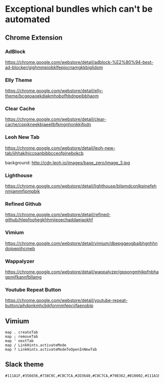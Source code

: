# Exceptional bundles which can't be automated

## Chrome Extension

### AdBlock
https://chrome.google.com/webstore/detail/adblock-%E2%80%94-best-ad-blocker/gighmmpiobklfepjocnamgkkbiglidom

### Elly Theme
https://chrome.google.com/webstore/detail/elly-theme/bcgeoaoekdiakmhobofhbdnpeibbhaom

### Clear Cache
https://chrome.google.com/webstore/detail/clear-cache/cppjkneekbjaeellbfkmgnhonkkjfpdn

### Leoh New Tab
https://chrome.google.com/webstore/detail/leoh-new-tab/ijhhakihjccpanbibbcceofpjnebokcb

background: http://cdn.leoh.io/images/base_zero/image_3.jpg

### Lighthouse
https://chrome.google.com/webstore/detail/lighthouse/blipmdconlkpinefehnmjammfjpmpbjk

### Refined Github
https://chrome.google.com/webstore/detail/refined-github/hlepfoohegkhhmjieoechaddaejaokhf

### Vimium
https://chrome.google.com/webstore/detail/vimium/dbepggeogbaibhgnhhndojpepiihcmeb

### Wappalyzer
https://chrome.google.com/webstore/detail/wappalyzer/gppongmhjkpfnbhagpmjfkannfbllamg

### Youtube Repeat Button
https://chrome.google.com/webstore/detail/youtube-repeat-button/aihdpnkmhcbjkfonmmfepcjjfaenobip


## Vimium

```
map . createTab
map ; removeTab
map ' nextTab
map / LinkHints.activateMode
map ? LinkHints.activateModeToOpenInNewTab
```

## Slack theme

```
#111A1F,#350d36,#738C9C,#C0C7CA,#2D3640,#C0C7CA,#798362,#810002,#111A1F,#C0C7CA
```
